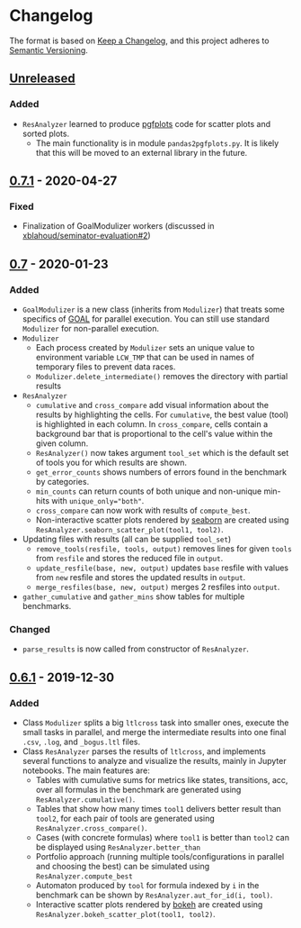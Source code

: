 # Changelog
The format is based on [Keep a Changelog](https://keepachangelog.com/en/1.0.0/),
and this project adheres to [Semantic Versioning](https://semver.org/spec/v2.0.0.html).

## [Unreleased]
### Added
 * `ResAnalyzer` learned to produce [pgfplots] code for scatter plots and sorted
   plots.
   - The main functionality is in module `pandas2pgfplots.py`. It is likely that
     this will be moved to an external library in the future.

## [0.7.1] - 2020-04-27
### Fixed
 * Finalization of GoalModulizer workers (discussed in [xblahoud/seminator-evaluation#2](xblahoud/seminator-evaluation#2))

## [0.7] - 2020-01-23
### Added
 * `GoalModulizer` is a new class (inherits from `Modulizer`) that treats some specifics
   of [GOAL](http://goal.im.ntu.edu.tw) for parallel execution. You can still use standard
   `Modulizer` for non-parallel execution.
 * `Modulizer`
    - Each process created by `Modulizer` sets an unique value to environment variable
        `LCW_TMP` that can be used in names of temporary files to prevent data races.
    - `Modulizer.delete_intermediate()` removes the directory with partial results
 * `ResAnalyzer`
    - `cumulative` and `cross_compare` add visual information about the results by
        highlighting the cells. For `cumulative`, the best value (tool) is highlighted
        in each column. In `cross_compare`, cells contain a background bar that is
        proportional to the cell's value within the given column.
    - `ResAnalyzer()` now takes argument `tool_set` which is the default set of tools you
        for which results are shown.
    - `get_error_counts` shows numbers of errors found in the benchmark by categories.
    - `min_counts` can return counts of both unique and non-unique min-hits with `unique_only="both"`.
    - `cross_compare` can now work with results of `compute_best`.
    - Non-interactive scatter plots rendered by [seaborn](https://seaborn.pydata.org) are
       created using `ResAnalyzer.seaborn_scatter_plot(tool1, tool2)`.
 * Updating files with results (all can be supplied `tool_set`)
    - `remove_tools(resfile, tools, output)` removes lines for given `tools` from `resfile`
        and stores the reduced file in `output`.
    - `update_resfile(base, new, output)` updates `base` resfile with values from `new`
        resfile and stores the updated results in `output`.
    - `merge_resfiles(base, new, output)` merges 2 resfiles into `output`.
 * `gather_cumulative` and `gather_mins` show tables for multiple benchmarks.

### Changed
 - `parse_results` is now called from constructor of `ResAnalyzer`.

## [0.6.1] - 2019-12-30
### Added
 - Class `Modulizer` splits a big `ltlcross` task into smaller ones, execute the small
    tasks in parallel, and merge the intermediate results into one final `.csv`, `.log`,
    and `_bogus.ltl` files.
 - Class `ResAnalyzer` parses the results of `ltlcross`, and implements several functions
    to analyze and visualize the results, mainly in Jupyter notebooks. 
    The main features are:
    * Tables with cumulative sums for metrics like states, transitions, acc, over all
        formulas in the benchmark are generated using `ResAnalyzer.cumulative()`.
    * Tables that show how many times `tool1` delivers better result than `tool2`, for
        each pair of tools are generated using `ResAnalyzer.cross_compare()`.
    * Cases (with concrete formulas) where `tool1` is better than `tool2` can be 
        displayed using `ResAnalyzer.better_than`
    * Portfolio approach (running multiple tools/configurations in parallel and choosing
        the best) can be simulated using `ResAnalyzer.compute_best`
    * Automaton produced by `tool` for formula indexed by `i` in the benchmark can be
        shown by `ResAnalyzer.aut_for_id(i, tool)`.
    * Interactive scatter plots rendered by [bokeh](https://bokeh.org/) are created using
        `ResAnalyzer.bokeh_scatter_plot(tool1, tool2)`.

[Unreleased]: https://github.com/xblahoud/ltlcross_wrapper/compare/v0.7.1...HEAD
[0.7.1]: https://github.com/xblahoud/ltlcross_wrapper/compare/v0.7...v0.7.1
[0.7]: https://github.com/xblahoud/ltlcross_wrapper/compare/v0.6.1...v0.7
[0.6.1]: https://github.com/xblahoud/ltlcross_wrapper/tags/v0.6.1

[pgfplots]: http://pgfplots.sourceforge.net/